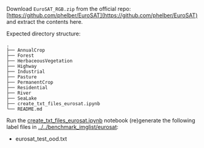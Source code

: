 Download ``EuroSAT_RGB.zip`` from the official repo: [https://github.com/phelber/EuroSAT](https://github.com/phelber/EuroSAT) and extract the contents here.

Expected directory structure:

```
.
├── AnnualCrop
├── Forest
├── HerbaceousVegetation
├── Highway
├── Industrial
├── Pasture
├── PermanentCrop
├── Residential
├── River
├── SeaLake
├── create_txt_files_eurosat.ipynb
└── README.md
```

Run the [create_txt_files_eurosat.ipynb](create_txt_files_eurosat.ipynb) notebook (re)generate the following label files in [../../benchmark_imglist/eurosat](../../benchmark_imglist/eurosat): 
* eurosat_test_ood.txt